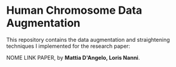 # Human Chromosome Data Augmentation

This repository contains the data augmentation and straightening techniques I implemented for the research paper:

NOME LINK PAPER, by **Mattia D'Angelo, Loris Nanni**.
